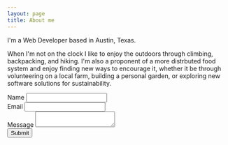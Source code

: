 ```yaml
---
layout: page
title: About me
---
```


I'm a Web Developer based in Austin, Texas.

When I'm not on the clock I like to enjoy the outdoors through climbing,
backpacking, and hiking. I'm also a proponent of a more distrbuted food system
and enjoy finding new ways to encourage it, whether it be through volunteering
on a local farm, building a personal garden, or exploring new software solutions
for sustainability.

<form class="pa4 black-80" id="contact-form">
  <div class="measure">
    <label for="name-input" class="f6 b db mb2">Name</label>
    <input id="name-input" class="input-reset ba b--black-20 pa2 mb2 db w-100" type="text">
  </div>
  <div class="measure">
    <label for="email-input" class="f6 b db mb2">Email</label>
    <input id="email-input" class="input-reset ba b--black-20 pa2 mb2 db w-100" type="email">
  </div>
  <div class="measure">
    <label for="description-input" class="f6 b db mb2">Message</label>
    <textarea id="description-input" name="description-input" class="db border-box hover-black w-100 measure ba b--black-20 pa2 br2 mb2"></textarea>
  </div>
  <div class="mt3"><input class="b ph3 pv2 input-reset ba b--black bg-transparent grow pointer f6" type="submit" value="Submit"></div>
</form>
